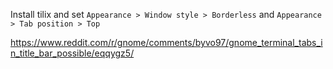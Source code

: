 Install tilix and set `Appearance > Window style > Borderless` and `Appearance > Tab position > Top`

https://www.reddit.com/r/gnome/comments/byvo97/gnome_terminal_tabs_in_title_bar_possible/eqqygz5/
